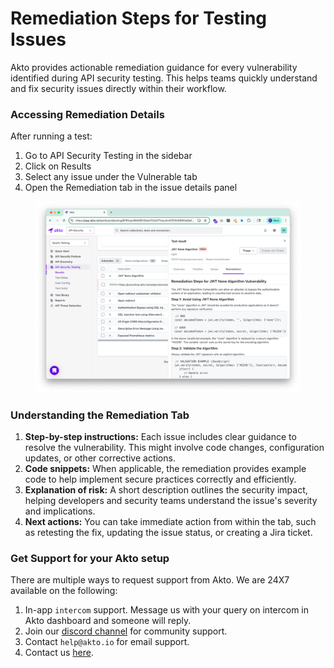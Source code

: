 # Remediation Steps for Testing Issues

Akto provides actionable remediation guidance for every vulnerability identified during API security testing. This helps teams quickly understand and fix security issues directly within their workflow.

### Accessing Remediation Details

After running a test:

1. Go to API Security Testing in the sidebar
2. Click on Results
3. Select any issue under the Vulnerable tab
4. Open the Remediation tab in the issue details panel

<figure><img src="../../.gitbook/assets/image (1) (1) (1) (1).png" alt=""><figcaption></figcaption></figure>

### Understanding the Remediation Tab

1. **Step-by-step instructions:** Each issue includes clear guidance to resolve the vulnerability. This might involve code changes, configuration updates, or other corrective actions.
2. **Code snippets:** When applicable, the remediation provides example code to help implement secure practices correctly and efficiently.
3. **Explanation of risk:** A short description outlines the security impact, helping developers and security teams understand the issue's severity and implications.
4. **Next actions:** You can take immediate action from within the tab, such as retesting the fix, updating the issue status, or creating a Jira ticket.

### Get Support for your Akto setup

There are multiple ways to request support from Akto. We are 24X7 available on the following:

1. In-app `intercom` support. Message us with your query on intercom in Akto dashboard and someone will reply.
2. Join our [discord channel](https://www.akto.io/community) for community support.
3. Contact `help@akto.io` for email support.
4. Contact us [here](https://www.akto.io/contact-us).
